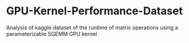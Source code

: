 # GPU-Kernel-Performance-Dataset
Analysis of kaggle dataset of the runtime of matrix operations using a parameterizable SGEMM GPU kernel
